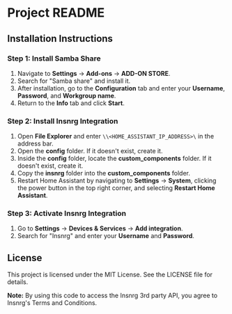 # Project README

## Installation Instructions

### Step 1: Install Samba Share

1. Navigate to **Settings** -> **Add-ons** -> **ADD-ON STORE**.
2. Search for "Samba share" and install it.
3. After installation, go to the **Configuration** tab and enter your **Username**, **Password**, and **Workgroup name**.
4. Return to the **Info** tab and click **Start**.

### Step 2: Install Insnrg Integration

1. Open **File Explorer** and enter `\\<HOME_ASSISTANT_IP_ADDRESS>\` in the address bar.
2. Open the **config** folder. If it doesn't exist, create it.
3. Inside the **config** folder, locate the **custom_components** folder. If it doesn't exist, create it.
4. Copy the **insnrg** folder into the **custom_components** folder.
5. Restart Home Assistant by navigating to **Settings** -> **System**, clicking the power button in the top right corner, and selecting **Restart Home Assistant**.

### Step 3: Activate Insnrg Integration

1. Go to **Settings** -> **Devices & Services** -> **Add integration**.
2. Search for "Insnrg" and enter your **Username** and **Password**.

## License

This project is licensed under the MIT License. See the LICENSE file for details.

**Note:** By using this code to access the Insnrg 3rd party API, you agree to Insnrg's Terms and Conditions.

